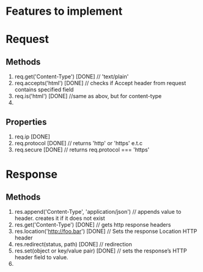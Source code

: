 # Features to implement

# Request

## Methods

1. req.get('Content-Type') [DONE]
   // 'text/plain'
2. req.accepts('html') [DONE]
   // checks if Accept header from request contains specified field
3. req.is('html') [DONE]
   //same as abov, but for content-type
4.

## Properties

1. req.ip [DONE]
2. req.protocol [DONE]
   // returns 'http' or 'https' e.t.c
3. req.secure [DONE]
   // returns req.protocol === 'https'

# Response

## Methods

1. res.append('Content-Type', 'application/json')
   // appends value to header. creates it if it does not exist
2. res.get('Content-Type') [DONE]
   // gets http response headers
3. res.location('http://foo.bar') [DONE]
   // Sets the response Location HTTP header
4. res.redirect(status, path) [DONE]
   // redirection
5. res.set(object or key/value pair) [DONE]
   // sets the response’s HTTP header field to value.
6.
